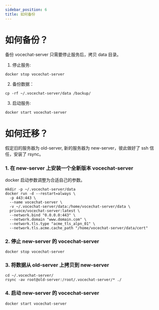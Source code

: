 ```yaml
---
sidebar_position: 6
title: 如何备份
---
```


# 如何备份？

备份 vocechat-server 只需要停止服务后，拷贝 data 目录。

1. 停止服务:

```shell
docker stop vocechat-server
```

2. 备份数据：

```shell
cp -rf ~/.vocechat-server/data /backup/
```

3. 启动服务:

```shell
docker start vocechat-server
```

# 如何迁移？

假定旧的服务器为 old-server, 新的服务器为 new-server，彼此做好了 ssh 信任，安装了 rsync。

### 1. 在 new-server 上安装一个全新版本 vocechat-server

docker 启动参数调整为合适自己的参数。

```shell
mkdir -p ~/.vocechat-server/data
docker run -d --restart=always \
  -p 443:443 \
  --name vocechat-server \
  -v ~/.vocechat-server/data:/home/vocechat-server/data \
  privoce/vocechat-server:latest \
  --network.bind "0.0.0.0:443" \
  --network.domain "www.domain.com" \
  --network.tls.type "acme_tls_alpn_01" \
  --network.tls.acme.cache_path "/home/vocechat-server/data/cert"
```

### 2. 停止 new-server 的 vocechat-server

```shell
docker stop vocechat-server
```

### 3. 将数据从 old-server 上拷贝到 new-server

```shell
cd ~/.vocechat-server/
rsync -av root@old-server:/root/.vocechat-server/* ./
```

### 4. 启动 new-server 的 vocechat-server

```shell
docker start vocechat-server
```
